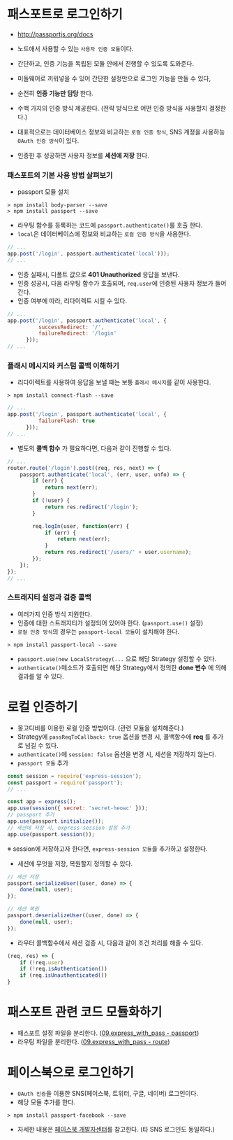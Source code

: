# 패스포트로 로그인하기

- http://passportjs.org/docs
- 노드애서 사용할 수 있는 `사용자 인증 모듈`이다.
- 간단하고, 인증 기능을 독립된 모듈 안에서 진행할 수 있도록 도와준다.
- 미들웨어로 끼워넣을 수 있어 간단한 설정만으로 로그인 기능을 만들 수 있다,
- 순전히 __인증 기능만 담당__ 한다.

- 수백 가지의 인증 방식 제공한다. (전략 방식으로 어떤 인증 방식을 사용할지 결정한다.)
- 대표적으로는 데이터베이스 정보와 비교하는 `로컬 인증 방식`, SNS 계정을 사용하능 `OAuth 인증 방식`이 있다.

- 인증한 후 성공하면 사용자 정보를 __세션에 저장__ 한다.

### 패스포트의 기본 사용 방법 살펴보기

- passport 모듈 설치

```text
> npm install body-parser --save
> npm install passport --save
```

- 라우팅 함수를 등록하는 코드에 `passport.authenticate()`를 호출 한다.
- `local`은 데이터베이스에 정보와 비교하는 `로컬 인증 방식`을 사용한다.

```javascript
// ...
app.post('/login', passport.authenticate('local')));
// ...
```

- 인증 실패시, 디폴트 값으로 __401 Unauthorized__ 응답을 보낸다.
- 인증 성공시, 다음 라우팅 함수가 호출되며, `req.user`에 인증된 사용자 정보가 들어간다.
- 인증 여부에 따라, 리다이렉트 시킬 수 있다.

```javascript
// ...
app.post('/login', passport.authenticate('local', {
          successRedirect: '/',
          failureRedirect: '/login'
      }));
// ...
```

### 플래시 메시지와 커스텀 콜백 이해하기

- 리다이렉트를 사용하여 응답을 보낼 때는 보통 `플래시 메시지`를 같이 사용한다.

```text
> npm install connect-flash --save
```

```javascript
// ...
app.post('/login', passport.authenticate('local', {
          failureFlash: true
      }));
// ...
```

- 별도의 __콜백 함수__ 가 필요하다면, 다음과 같이 진행할 수 있다.

```javascript
// ...
router.route('/login').post((req, res, next) => {
    passport.authenticate('local', (err, user, unfo) => {
        if (err) {
            return next(err);
        }
        if (!user) {
            return res.redirect('/login');
        }

        req.logIn(user, function(err) {
            if (err) {
                return next(err);
            }
            return res.redirect('/users/' + user.username);
        });
    });
});
// ...
```

### 스트래지티 설정과 검증 콜백

- 여러가지 인증 방식 지원한다.
- 인증에 대한 스트래지티가 설정되어 있어야 한다. (`passport.use()` 설정)
- `로컬 인증 방식`의 경우는 `passport-local 모듈`이 설치해야 한다.

```text
> npm install passport-local --save
```

- `passport.use(new LocalStrategy(...` 으로 해당 Strategy 설정할 수 있다.
- `authenticate()`메소드가 호출되면 해당 Strategy에서 정의한 __done 변수__ 에 의해 결과를 알 수 있다.

# 로컬 인증하기

- 몽고디비를 이용한 로컬 인증 방법이다. (관련 모듈을 설치해준다.)
- Strategy에 `passReqToCallback: true` 옵션을 변경 시, 콜백함수에 __req__ 를 추가로 넘길 수 있다.
- `authenticate()`에 `session: false` 옵션을 변경 시, 세션을 저장하지 않는다.
- `passport 모듈` 추가

```javascript
const session = require('express-session');
const passport = require('passport');
// ...

const app = express();
app.use(session({ secret: 'secret-heowc' }));
// passport 추가
app.use(passport.initialize());
// 세션에 저장 시, express-session 설정 추가
app.use(passport.session());
```

※ session에 저장하고자 한다면, `express-session 모듈`을 추가하고 설정한다.

- 세션에 무엇을 저장, 복원할지 정의할 수 있다.

```javascript
// 세션 저장
passport.serializeUser((user, done) => {
	done(null, user);
});

// 세션 복원
passport.deserializeUser((user, done) => {
	done(null, user);
});
```

- 라우터 콜백함수에서 세션 검증 시, 다음과 같이 조건 처리를 해줄 수 있다.

```javascript
(req, res) => {
    if (!req.user)
    if (!req.isAuthentication())
    if (req.isUnauthenticated())
}
```

# 패스포트 관련 코드 모듈화하기

- 패스포트 설정 파일을 분리한다. ([09.express_with_pass - passport](09.express_with_pass/config/passport.js))
- 라우팅 파일을 분리한다. ([09.express_with_pass - route](09.express_with_pass/routes/userPassport.js))

# 페이스북으로 로그인하기

- `OAuth 인증`을 이용한 SNS(페이스북, 트위터, 구글, 네이버) 로그인이다.
- 해당 모듈 추가를 한다.

```text
> npm install passport-facebook --save
```

- 자세한 내용은 [페이스북 개발자센터](https://developers.facebook.com)를 참고한다. (타 SNS 로그인도 동일하다.)
